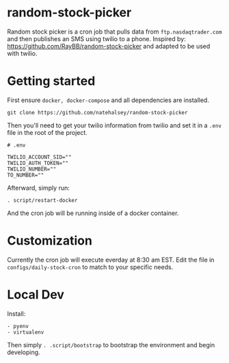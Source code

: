 # random-stock-picker

Random stock picker is a cron job that pulls data from `ftp.nasdaqtrader.com` and then publishes an SMS using twilio to a phone. Inspired by: https://github.com/RayBB/random-stock-picker and adapted to be used with twilio.

# Getting started

First ensure `docker, docker-compose` and all dependencies are installed.

```
git clone https://github.com/natehalsey/random-stock-picker
```

Then you'll need to get your twilio information from twilio and set it in a `.env` file in the root of the project.

```
# .env

TWILIO_ACCOUNT_SID=""
TWILIO_AUTH_TOKEN=""
TWILIO_NUMBER=""
TO_NUMBER=""
```

Afterward, simply run:

```
. script/restart-docker
```
And the cron job will be running inside of a docker container. 

# Customization

Currently the cron job will execute everday at 8:30 am EST. Edit the file in `configs/daily-stock-cron` to match to your specific needs.

# Local Dev

Install:

```
- pyenv
- virtualenv
```

Then simply `. .script/bootstrap` to bootstrap the environment and begin developing.
